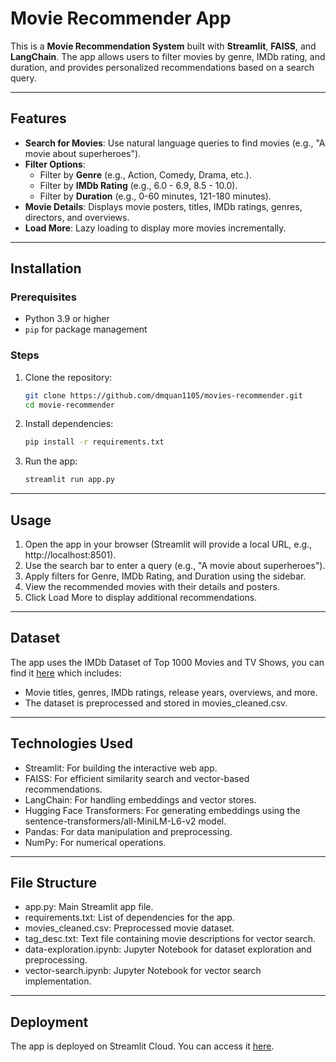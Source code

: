 # Movie Recommender App

This is a **Movie Recommendation System** built with **Streamlit**, **FAISS**, and **LangChain**. The app allows users to filter movies by genre, IMDb rating, and duration, and provides personalized recommendations based on a search query.

---

## Features

- **Search for Movies**: Use natural language queries to find movies (e.g., "A movie about superheroes").
- **Filter Options**:
  - Filter by **Genre** (e.g., Action, Comedy, Drama, etc.).
  - Filter by **IMDb Rating** (e.g., 6.0 - 6.9, 8.5 - 10.0).
  - Filter by **Duration** (e.g., 0-60 minutes, 121-180 minutes).
- **Movie Details**: Displays movie posters, titles, IMDb ratings, genres, directors, and overviews.
- **Load More**: Lazy loading to display more movies incrementally.

---

## Installation

### Prerequisites

- Python 3.9 or higher
- `pip` for package management

### Steps

1. Clone the repository:
   ```bash
   git clone https://github.com/dmquan1105/movies-recommender.git
   cd movie-recommender
   ```
2. Install dependencies:
   ```bash
   pip install -r requirements.txt
   ```
3. Run the app:
   ```bash
   streamlit run app.py
   ```

---

## Usage

1. Open the app in your browser (Streamlit will provide a local URL, e.g., http://localhost:8501).
2. Use the search bar to enter a query (e.g., "A movie about superheroes").
3. Apply filters for Genre, IMDb Rating, and Duration using the sidebar.
4. View the recommended movies with their details and posters.
5. Click Load More to display additional recommendations.

---

## Dataset

The app uses the IMDb Dataset of Top 1000 Movies and TV Shows, you can find it [here](https://www.kaggle.com/datasets/harshitshankhdhar/imdb-dataset-of-top-1000-movies-and-tv-shows) which includes:

- Movie titles, genres, IMDb ratings, release years, overviews, and more.
- The dataset is preprocessed and stored in movies_cleaned.csv.

---

## Technologies Used

- Streamlit: For building the interactive web app.
- FAISS: For efficient similarity search and vector-based recommendations.
- LangChain: For handling embeddings and vector stores.
- Hugging Face Transformers: For generating embeddings using the sentence-transformers/all-MiniLM-L6-v2 model.
- Pandas: For data manipulation and preprocessing.
- NumPy: For numerical operations.

---

## File Structure

- app.py: Main Streamlit app file.
- requirements.txt: List of dependencies for the app.
- movies_cleaned.csv: Preprocessed movie dataset.
- tag_desc.txt: Text file containing movie descriptions for vector search.
- data-exploration.ipynb: Jupyter Notebook for dataset exploration and preprocessing.
- vector-search.ipynb: Jupyter Notebook for vector search implementation.

---

## Deployment

The app is deployed on Streamlit Cloud. You can access it [here](https://dmq-movies-recommender.streamlit.app).
